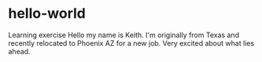 # hello-world
Learning exercise
Hello my name is Keith.  I'm originally from Texas and recently relocated to Phoenix AZ for a new job.  Very excited about what lies ahead.
